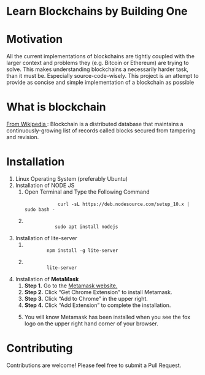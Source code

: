 # Learn Blockchains by Building One
# Motivation
All the current implementations of blockchains are tightly coupled with the larger context and problems they (e.g. Bitcoin or Ethereum) are trying to solve. This makes understanding blockchains a necessarily harder task, than it must be. Especially source-code-wisely. This project is an attempt to provide as concise and simple implementation of a blockchain as possible

# What is blockchain
<a href="http://wikipedia.com">From Wikipedia </a>: Blockchain is a distributed database that maintains a continuously-growing list of records called blocks secured from tampering and revision.

# Installation
<ol>
  <li> Linux Operating System (preferably Ubuntu) </li>
  <li> Installation of NODE JS 
      <ol> 
        <li> 
        Open Terminal and Type the Following Command <br/>
          <code> 
            curl -sL https://deb.nodesource.com/setup_10.x | sudo bash -
          </code>
        </li>
        <li>
           <code>
           sudo apt install nodejs   
          </code>
        </li>
    </ol>
  </li>
  
  <li>
  Installation of lite-server
  <ol>
    <li>
      <code>
        npm install -g lite-server
      </code>
    </li>
    <li>
      <code>
        lite-server
      </code>
    </li>
  </ol>
  </li>
  <li>
  Installation of <b>MetaMask</b>
  <ol>
    <li>  <b>Step 1.</b> Go to the <a href="https://metamask.io/">Metamask website.</a></li>
<li><b>Step 2.</b> Click “Get Chrome Extension” to install Metamask.</li>

<li><b>Step 3.</b> Click “Add to Chrome” in the upper right.</li>

<li><b>Step 4.</b> Click “Add Extension” to complete the installation.</li>
<li>
  <p>You will know Metamask has been installed when you see the fox logo on the upper right hand corner of your browser.</li<
  </li>

  </ol>
  </li>
  </ol>


# Contributing
Contributions are welcome! Please feel free to submit a Pull Request.
